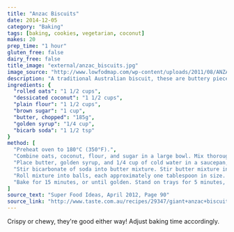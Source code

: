 ```yaml
---
title: "Anzac Biscuits"
date: 2014-12-05
category: "Baking"
tags: [baking, cookies, vegetarian, coconut]
makes: 20
prep_time: "1 hour"
gluten_free: false
dairy_free: false
title_image: "external/anzac_biscuits.jpg"
image_source: "http://www.lowfodmap.com/wp-content/uploads/2011/08/ANZAC_biscuits.jpg"
description: "A traditional Australian biscuit, these are buttery pieces of delicious"
ingredients: {
  "rolled oats": "1 1/2 cups",
  "dessicated coconut": "1 1/2 cups",
  "plain flour": "1 1/2 cups",
  "brown sugar": "1 cup",
  "butter, chopped": "185g",
  "golden syrup": "1/4 cup",
  "bicarb soda": "1 1/2 tsp"
}
method: [
  "Preheat oven to 180°C (350°F).",
  "Combine oats, coconut, flour, and sugar in a large bowl. Mix thoroughly, forming a well in the centre.",
  "Place butter, golden syrup, and 1/4 cup of cold water in a saucepan, over a medium heat. Cook for several minutes, or until butter has melted.",
  "Stir bicarbonate of soda into butter mixture. Stir butter mixture into oat mixture.",
  "Roll mixture into balls, each approximately one tablespoon in size. Place on a tray, then flatten each by hand.",
  "Bake for 15 minutes, or until golden. Stand on trays for 5 minutes, then transfer to a wire rack to cool."
]
source_text: "Super Food Ideas, April 2012, Page 90"
source_link: "http://www.taste.com.au/recipes/29347/giant+anzac+biscuits"
---
```

Crispy or chewy, they're good either way! Adjust baking time accordingly.
